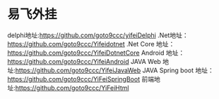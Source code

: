 # 易飞外挂
delphi地址:https://github.com/goto9ccc/yifeiDelphi
.Net地址：https://github.com/goto9ccc/Yifeidotnet
.Net Core 地址：https://github.com/goto9ccc/YifeiDotnetCore
Android 地址：https://github.com/goto9ccc/YifeiAndroid
JAVA Web 地址:https://github.com/goto9ccc/YifeiJavaWeb
JAVA Spring boot 地址：https://github.com/goto9ccc/YiFeiSpringBoot
前端地址:https://github.com/goto9ccc/YiFeiHtml
